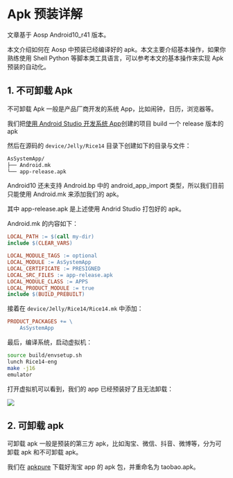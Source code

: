 # Apk 预装详解

文章基于 Aosp Android10_r41 版本。

本文介绍如何在 Aosp 中预装已经编译好的 apk。本文主要介绍基本操作，如果你熟练使用 Shell Python 等脚本类工具语言，可以参考本文的基本操作来实现 Apk 预装的自动化。

## 1. 不可卸载 Apk

不可卸载 Apk 一般是产品厂商开发的系统 App，比如闹钟，日历，浏览器等。

我们把[使用 Android Studio 开发系统 App](https://juejin.cn/post/7207358268804579386)创建的项目 build 一个 release 版本的 apk

然后在源码的 `device/Jelly/Rice14` 目录下创建如下的目录与文件：

```bash
AsSystemApp/
├── Android.mk
└── app-release.apk
```

Android10 还未支持 Android.bp 中的 android_app_import 类型，所以我们目前只能使用 Android.mk 来添加我们的 apk。

其中 app-release.apk 是上述使用 Andrid Studio 打包好的 apk。

Android.mk 的内容如下：

```Makefile
LOCAL_PATH := $(call my-dir)
include $(CLEAR_VARS)

LOCAL_MODULE_TAGS := optional
LOCAL_MODULE := AsSystemApp
LOCAL_CERTIFICATE := PRESIGNED
LOCAL_SRC_FILES := app-release.apk
LOCAL_MODULE_CLASS := APPS
LOCAL_PRODUCT_MODULE := true
include $(BUILD_PREBUILT)
```

接着在 `device/Jelly/Rice14/Rice14.mk` 中添加：

```Makefile
PRODUCT_PACKAGES += \
    AsSystemApp
```

最后，编译系统，启动虚拟机：

```bash
source build/envsetup.sh
lunch Rice14-eng
make -j16
emulator
```

打开虚拟机可以看到，我们的 app 已经预装好了且无法卸载：

![](https://gitee.com/stingerzou/pic-bed/raw/master/img/20230410113847.png)

## 2. 可卸载 apk

可卸载 apk 一般是预装的第三方 apk，比如淘宝、微信、抖音、微博等，分为可卸载 apk 和不可卸载 apk。

我们在 [apkpure](https://apkpure.com/tw/%E6%B7%98%E5%AE%9D/com.taobao.taobao/download) 下载好淘宝 app 的 apk 包，并重命名为 taobao.apk。



